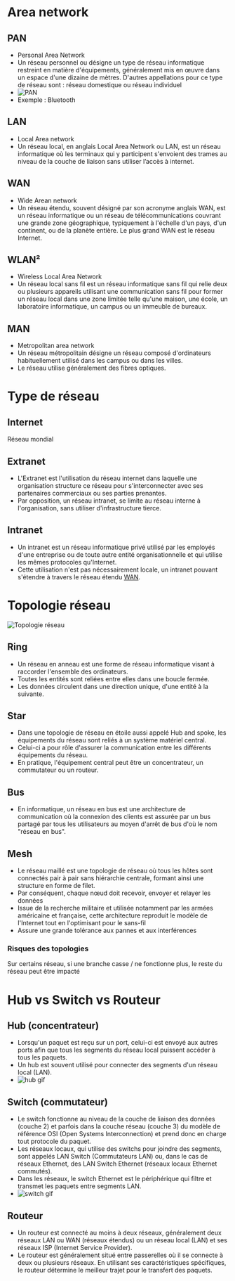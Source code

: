# Area network

## PAN
- Personal Area Network
- Un réseau personnel ou désigne un type de réseau informatique restreint en matière d'équipements, généralement mis en œuvre dans un espace d'une dizaine de mètres. D'autres appellations pour ce type de réseau sont : réseau domestique ou réseau individuel
- ![PAN](https://static.packt-cdn.com/products/9781788621434/graphics/assets/ce1b33ed-826d-47c7-8fb5-d9d2215a2d93.png)
- Exemple : Bluetooth

## LAN
- Local Area network
- Un réseau local, en anglais Local Area Network ou LAN, est un réseau informatique où les terminaux qui y participent s'envoient des trames au niveau de la couche de liaison sans utiliser l’accès à internet.

## WAN
- Wide Arean network
- Un réseau étendu, souvent désigné par son acronyme anglais WAN, est un réseau informatique ou un réseau de télécommunications couvrant une grande zone géographique, typiquement à l'échelle d'un pays, d'un continent, ou de la planète entière. Le plus grand WAN est le réseau Internet.

## WLAN²
- Wireless Local Area Network
- Un réseau local sans fil est un réseau informatique sans fil qui relie deux ou plusieurs appareils utilisant une communication sans fil pour former un réseau local dans une zone limitée telle qu'une maison, une école, un laboratoire informatique, un campus ou un immeuble de bureaux.

## MAN
- Metropolitan area network
- Un réseau métropolitain désigne un réseau composé d'ordinateurs habituellement utilisé dans les campus ou dans les villes.
- Le réseau utilise généralement des fibres optiques.

# Type de réseau

## Internet
Réseau mondial

## Extranet
- L'Extranet est l'utilisation du réseau internet dans laquelle une organisation structure ce réseau pour s'interconnecter avec ses partenaires commerciaux ou ses parties prenantes.
- Par opposition, un réseau intranet, se limite au réseau interne à l'organisation, sans utiliser d'infrastructure tierce.

## Intranet
- Un intranet est un réseau informatique privé utilisé par les employés d'une entreprise ou de toute autre entité organisationnelle et qui utilise les mêmes protocoles qu'Internet.
- Cette utilisation n'est pas nécessairement locale, un intranet pouvant s'étendre à travers le réseau étendu [WAN](#WAN).

# Topologie réseau
![Topologie réseau](https://sti2d.ecolelamache.org/reseau_topologie.jpg)

## Ring
- Un réseau en anneau est une forme de réseau informatique visant à raccorder l'ensemble des ordinateurs. 
- Toutes les entités sont reliées entre elles dans une boucle fermée.
- Les données circulent dans une direction unique, d'une entité à la suivante.

## Star
- Dans une topologie de réseau en étoile aussi appelé Hub and spoke, les équipements du réseau sont reliés à un système matériel central.
- Celui-ci a pour rôle d'assurer la communication entre les différents équipements du réseau.
- En pratique, l'équipement central peut être un concentrateur, un commutateur ou un routeur.

## Bus
- En informatique, un réseau en bus est une architecture de communication où la connexion des clients est assurée par un bus partagé par tous les utilisateurs au moyen d'arrêt de bus d'où le nom "réseau en bus". 

## Mesh
- Le réseau maillé est une topologie de réseau où tous les hôtes sont connectés pair à pair sans hiérarchie centrale, formant ainsi une structure en forme de filet. 
- Par conséquent, chaque nœud doit recevoir, envoyer et relayer les données
- Issue de la recherche militaire et utilisée notamment par les armées américaine et française, cette architecture reproduit le modèle de l'Internet tout en l'optimisant pour le sans-fil
- Assure une grande tolérance aux pannes et aux interférences

### Risques des topologies
Sur certains réseau, si une branche casse / ne fonctionne plus, le reste du réseau peut être impacté

# Hub vs Switch vs Routeur
## Hub (concentrateur)
- Lorsqu'un paquet est reçu sur un port, celui-ci est envoyé aux autres ports afin que tous les segments du réseau local puissent accéder à tous les paquets.  
- Un hub est souvent utilisé pour connecter des segments d'un réseau local (LAN).
- ![hub gif](https://media.fs.com/images/community/upload/wangEditor/201909/12/_1568281840_ZK4myJNWO8.gif)

## Switch (commutateur)
- Le switch fonctionne au niveau de la couche de liaison des données (couche 2) et parfois dans la couche réseau (couche 3) du modèle de référence OSI (Open Systems Interconnection) et prend donc en charge tout protocole du paquet.  
- Les réseaux locaux, qui utilise des switchs pour joindre des segments, sont appelés LAN Switch (Commutateurs LAN) ou, dans le cas de réseaux Ethernet, des LAN Switch Ethernet (réseaux locaux Ethernet commutés).  
- Dans les réseaux, le switch Ethernet est le périphérique qui filtre et transmet les paquets entre segments LAN.
- ![switch gif](https://media.fs.com/images/community/upload/wangEditor/201909/12/_1568281863_IvmTIjDdFk.gif)

## Routeur
- Un routeur est connecté au moins à deux réseaux, généralement deux réseaux LAN ou WAN (réseaux étendus) ou un réseau local (LAN) et ses réseaux ISP (Internet Service Provider).  
- Le routeur est généralement situé entre passerelles où il se connecte à deux ou plusieurs réseaux. En utilisant ses caractéristiques spécifiques, le routeur détermine le meilleur trajet pour le transfert des paquets.